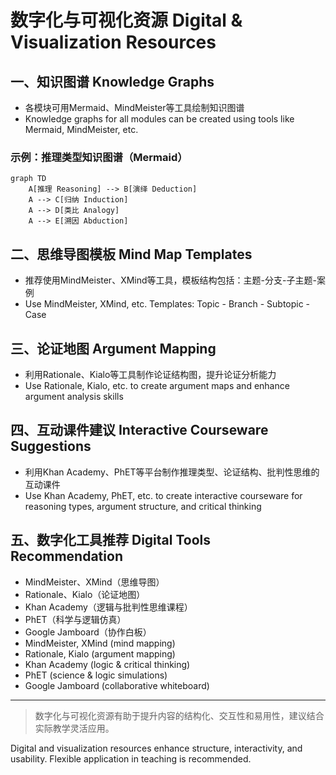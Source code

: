 # 数字化与可视化资源 Digital & Visualization Resources

## 一、知识图谱 Knowledge Graphs
- 各模块可用Mermaid、MindMeister等工具绘制知识图谱
- Knowledge graphs for all modules can be created using tools like Mermaid, MindMeister, etc.

### 示例：推理类型知识图谱（Mermaid）
```mermaid
graph TD
    A[推理 Reasoning] --> B[演绎 Deduction]
    A --> C[归纳 Induction]
    A --> D[类比 Analogy]
    A --> E[溯因 Abduction]
```

## 二、思维导图模板 Mind Map Templates
- 推荐使用MindMeister、XMind等工具，模板结构包括：主题-分支-子主题-案例
- Use MindMeister, XMind, etc. Templates: Topic - Branch - Subtopic - Case

## 三、论证地图 Argument Mapping
- 利用Rationale、Kialo等工具制作论证结构图，提升论证分析能力
- Use Rationale, Kialo, etc. to create argument maps and enhance argument analysis skills

## 四、互动课件建议 Interactive Courseware Suggestions
- 利用Khan Academy、PhET等平台制作推理类型、论证结构、批判性思维的互动课件
- Use Khan Academy, PhET, etc. to create interactive courseware for reasoning types, argument structure, and critical thinking

## 五、数字化工具推荐 Digital Tools Recommendation
- MindMeister、XMind（思维导图）
- Rationale、Kialo（论证地图）
- Khan Academy（逻辑与批判性思维课程）
- PhET（科学与逻辑仿真）
- Google Jamboard（协作白板）
- MindMeister, XMind (mind mapping)
- Rationale, Kialo (argument mapping)
- Khan Academy (logic & critical thinking)
- PhET (science & logic simulations)
- Google Jamboard (collaborative whiteboard)

---

> 数字化与可视化资源有助于提升内容的结构化、交互性和易用性，建议结合实际教学灵活应用。

Digital and visualization resources enhance structure, interactivity, and usability. Flexible application in teaching is recommended. 